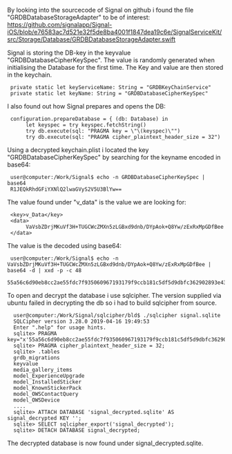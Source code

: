 By looking into the sourcecode of Signal on github i found the file "GRDBDatabaseStorageAdapter" to be of interest: 
https://github.com/signalapp/Signal-iOS/blob/e76583ac7d521e32f5de8ba4001f1847dea19c6e/SignalServiceKit/src/Storage/Database/GRDBDatabaseStorageAdapter.swift 

Signal is storing the DB-key in the keyvalue "GRDBDatabaseCipherKeySpec". The value is randomly generated when initialising the Database for the first time.
The Key and value are then stored in the keychain.

     private static let keyServiceName: String = "GRDBKeyChainService" 
     private static let keyName: String = "GRDBDatabaseCipherKeySpec" 

I also found out how Signal prepares and opens the DB:

     configuration.prepareDatabase = { (db: Database) in 
          let keyspec = try keyspec.fetchString() 
          try db.execute(sql: "PRAGMA key = \"\(keyspec)\"") 
          try db.execute(sql: "PRAGMA cipher_plaintext_header_size = 32") 

Using a decrypted keychain.plist i located the key "GRDBDatabaseCipherKeySpec" by searching for the keyname encoded in base64:

     user@computer:/Work/Signal$ echo -n GRDBDatabaseCipherKeySpec | base64 
     R1JEQkRhdGFiYXNlQ2lwaGVyS2V5U3BlYw== 

The value found under "v_data" is the value we are looking for:

     <key>v_Data</key> 
     <data> 
          VaVsbZDrjMKuVf3H+TUGCWcZMXn5zLGBxd9dnb/DYpAok+Q8Yw/zExRxMpGDfBee 
     </data> 

The value is the decoded using base64:

     user@computer:/Work/Signal$ echo -n VaVsbZDrjMKuVf3H+TUGCWcZMXn5zLGBxd9dnb/DYpAok+Q8Yw/zExRxMpGDfBee | base64 -d | xxd -p -c 48 
     55a56c6d90eb8cc2ae55fdc7f935060967193179f9ccb181c5df5d9dbfc362902893e43c630ff31314713291837c179e 

To open and decrypt the database i use sqlcipher. The version supplied via ubuntu failed in decrypting the db so i had to build sqlcipher from source.

      user@computer:/Work/Signal/sqlcipher/bld$ ./sqlcipher signal.sqlite 
      SQLCipher version 3.28.0 2019-04-16 19:49:53 
      Enter ".help" for usage hints. 
      sqlite> PRAGMA key="x'55a56c6d90eb8cc2ae55fdc7f935060967193179f9ccb181c5df5d9dbfc362902893e43c630ff31314713291837c179e'"; 
      sqlite> PRAGMA cipher_plaintext_header_size = 32; 
      sqlite> .tables 
      grdb_migrations                            
      keyvalue                                   
      media_gallery_items                      
      model_ExperienceUpgrade                    
      model_InstalledSticker                     
      model_KnownStickerPack                     
      model_OWSContactQuery                      
      model_OWSDevice            
      .... 
      sqlite> ATTACH DATABASE 'signal_decrypted.sqlite' AS signal_decrypted KEY ''; 
      sqlite> SELECT sqlcipher_export('signal_decrypted'); 
      sqlite> DETACH DATABASE signal_decrypted; 

The decrypted database is now found under signal_decrypted.sqlite.

